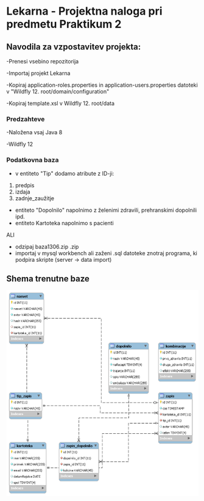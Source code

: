 # Lekarna - Projektna naloga pri predmetu Praktikum 2 


## Navodila za vzpostavitev projekta:
-Prenesi vsebino repozitorija

-Importaj projekt Lekarna

-Kopiraj application-roles.properties in application-users.properties datoteki v "Wildfly 12. root/domain/configuration"

-Kopiraj template.xsl v Wildfly 12. root/data


### Predzahteve
-Naložena vsaj Java 8

-Wildfly 12


### Podatkovna baza
* v entiteto "Tip" dodamo atribute z ID-ji: 
1. predpis 
2. izdaja
3. zadnje_zaužitje                                   
* entiteto "Dopolnilo" napolnimo z želenimi zdravili, prehranskimi dopolnili ipd.
* entiteto Kartoteka napolnimo s pacienti

ALI

* odzipaj baza1306.zip .zip
* importaj v mysql workbench ali zaženi .sql datoteke znotraj programa, ki podpira skripte (server -> data import)





## Shema trenutne baze
![alt text](https://github.com/mesner1/Praktikum/blob/master/Baza.png)


 
